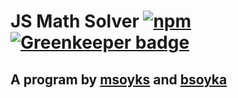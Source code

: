 # JS Math Solver [![npm](https://nodei.co/npm/msoyks-math-solver.png)](https://npmjs.org/package/msoyks-math-solver) [![Greenkeeper badge](https://badges.greenkeeper.io/msoyks/js-math-solver.svg)](https://greenkeeper.io/)
## A program by [msoyks](https://github.com/msoyks) and [bsoyka](https://github.com/bsoyka)
